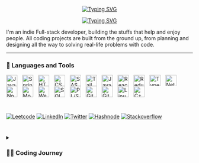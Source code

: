 <p align="center">   
  <a href="https://github.com/RushikeshGandhmal"><img src="https://readme-typing-svg.demolab.com?font=Fira+Code&weight=400&duration=0001&pause=1000&color=F7388D&center=true&width=435&lines=Rushikesh+Gandhmal" alt="Typing SVG" /></a>
  <p align="center">
  <a href="https://git.io/typing-svg"><img src="https://readme-typing-svg.demolab.com?font=Fira+Code&duration=4000&pause=1000&color=F7388D&center=true&width=435&lines=%F0%9F%92%BB+Full-stack+web+developer+!;1.6%2B+years+of+coding+experience+!;Always+learning+new+things+!" alt="Typing SVG" /></a>
</p>
</p>



I'm an indie Full-stack developer, building the stuffs that help and enjoy people. All coding projects are built from the ground up, from planning and designing all the way to solving real-life problems with code.

---

### 🧰 Languages and Tools

<img align="left" alt="Java" width="30px" style="padding-right:10px;" src="https://cdn.jsdelivr.net/gh/devicons/devicon/icons/java/java-original.svg"/>
<img align="left" alt="Spring" width="30px" style="padding-right:10px;" src="https://cdn.jsdelivr.net/gh/devicons/devicon/icons/spring/spring-original.svg" />
<img align="left" alt="HTML" width="30px" style="padding-right:10px;" src="https://cdn.jsdelivr.net/gh/devicons/devicon/icons/html5/html5-plain.svg" />
<img align="left" alt="CSS" width="30px" style="padding-right:10px;" src="https://cdn.jsdelivr.net/gh/devicons/devicon/icons/css3/css3-plain.svg" />
<img align="left" alt="SASS" width="30px" style="padding-right:10px;" src="https://cdn.jsdelivr.net/gh/devicons/devicon/icons/sass/sass-original.svg" />
<img align="left" alt="Tailwind CSS" width="30px" style="padding-right:10px;" src="https://cdn.jsdelivr.net/gh/devicons/devicon/icons/tailwindcss/tailwindcss-plain.svg" />                 
<img align="left" alt="JavaScript" width="30px" style="padding-right:10px;" src="https://cdn.jsdelivr.net/gh/devicons/devicon/icons/javascript/javascript-plain.svg" />
<img align="left" alt="React" width="30px" style="padding-right:10px;" src="https://cdn.jsdelivr.net/gh/devicons/devicon/icons/react/react-original.svg" />
<img align="left" alt="Redux" width="30px" style="padding-right:10px;" src="https://cdn.jsdelivr.net/npm/simple-icons@3.13.0/icons/redux.svg" />
<img align="left" alt="TypeScript" width="30px" style="padding-right:10px;" src="https://cdn.jsdelivr.net/gh/devicons/devicon/icons/typescript/typescript-plain.svg" />
<img align="left" alt="Netxjs" width="30px" style="padding-right:10px;" src="https://cdn.jsdelivr.net/gh/devicons/devicon/icons/nextjs/nextjs-original.svg" />
<img align="left" alt="NodeJS" width="30px" style="padding-right:10px;" src="https://cdn.jsdelivr.net/gh/devicons/devicon/icons/nodejs/nodejs-original.svg" />
<img align="left" alt="Mongodb" width="30px" style="padding-right:10px;" src="https://cdn.jsdelivr.net/npm/simple-icons@3.13.0/icons/mongodb.svg" />
<img align="left" alt="Webpack" width="30px" style="padding-right:10px;" src="https://cdn.jsdelivr.net/npm/simple-icons@3.13.0/icons/webpack.svg" />
<img align="left" alt="SQL" width="30px" style="padding-right:10px;" src="https://cdn.jsdelivr.net/npm/simple-icons@3.13.0/icons/mysql.svg" />
<img align="left" alt="PL/SQL" width="30px" style="padding-right:10px;" src="https://cdn.jsdelivr.net/npm/simple-icons@3.13.0/icons/postgresql.svg" />

<br />

<img align="left" alt="Git" width="30px" style="padding-right:10px;" src="https://cdn.jsdelivr.net/gh/devicons/devicon/icons/git/git-original.svg" />
<img align="left" alt="GitHub" width="30px" style="padding-right:10px;" src="https://cdn.jsdelivr.net/gh/devicons/devicon/icons/github/github-original.svg" />
<img align="left" alt="Linux" width="30px" style="padding-right:10px;" src="https://cdn.jsdelivr.net/gh/devicons/devicon/icons/linux/linux-original.svg" />
<img align="left" alt="C++" width="30px" style="padding-right:10px;" src="https://cdn.jsdelivr.net/gh/devicons/devicon/icons/cplusplus/cplusplus-line.svg" />

<br />

#

<br/>

[![Leetcode](https://img.shields.io/badge/LeetCode-000000?style=for-the-badge&logo=LeetCode&logoColor=#d16c06)](https://leetcode.com/rushikeshgandhmal/)
[![LinkedIn](https://img.shields.io/badge/LinkedIn-0077B5?style=for-the-badge&logo=linkedin&logoColor=white)](https://www.linkedin.com/in/rushikesh-gandhmal/)
[![Twitter](https://img.shields.io/badge/Twitter-1DA1F2?style=for-the-badge&logo=twitter&logoColor=white)](https://twitter.com/rushikesh1s) 
[![Hashnode](https://img.shields.io/badge/Hashnode-2962FF?style=for-the-badge&logo=hashnode&logoColor=white)](https://hashnode.com/@rushikeshdotjs) 
[![Stackoverflow](https://img.shields.io/badge/Stack_Overflow-FE7A16?style=for-the-badge&logo=stack-overflow&logoColor=white)](https://stackoverflow.com/users/20455902/rushikesh-js)

#

<details>
 <summary><h3>👨‍💻 Coding Journey</h3></summary>
   I started my coding journey as a naive computer science student with a passion to learn everything I could about this programming world - code, unix, linux, theory. And all the while, teaching myself web development with a dream to build my own app. A desire that landed me a software engineering job upon graduation. Intially i tried a lot's of coding lanuages like python, C, C++, Javascript, and their framworks(if any) basically utill and unless it's code i was okay. I tried mulitple falvours. Ended with working with Java in my first company. Currently exploring Javascript world with focused on Frontend with Reactjs.
